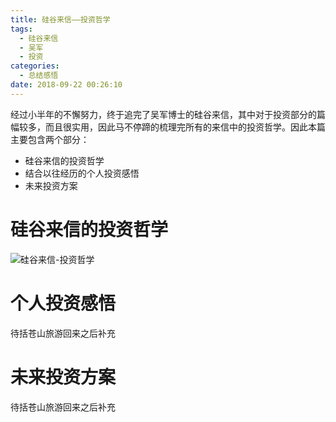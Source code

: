 ```yaml
---
title: 硅谷来信——投资哲学
tags:
  - 硅谷来信
  - 吴军
  - 投资
categories:
  - 总结感悟
date: 2018-09-22 00:26:10
---
```



经过小半年的不懈努力，终于追完了吴军博士的硅谷来信，其中对于投资部分的篇幅较多，而且很实用，因此马不停蹄的梳理完所有的来信中的投资哲学。因此本篇主要包含两个部分：

- 硅谷来信的投资哲学
- 结合以往经历的个人投资感悟
- 未来投资方案

# 硅谷来信的投资哲学

![硅谷来信-投资哲学](http://7xpzxw.com1.z0.glb.clouddn.com/image/investment/Investment-philosophy.png)

# 个人投资感悟

待括苍山旅游回来之后补充

# 未来投资方案

待括苍山旅游回来之后补充